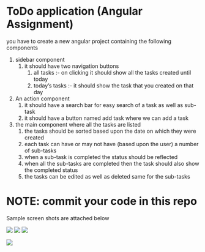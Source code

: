# ToDo application (Angular Assignment)

you have to create a new angular project containing the following components

1. sidebar component
    1. it should have two navigation buttons 
        1. all tasks :- on clicking it should show all the tasks created until today
        2. today’s tasks :- it should show the task that you created on that day
2. An action component 
    1. it should have a search bar for easy search of a task as well as sub-task
    2. it should have a button named add task where we can add a task 
3. the main component where all the tasks are listed
    1. the tasks should be sorted based upon the date on which they were created
    2. each task can have or may not have (based upon the user) a number of sub-tasks
    3. when a sub-task is completed the status should be reflected 
    4. when all the sub-tasks are completed then the task should also show the completed status
    5. the tasks can be edited as well as deleted same for the sub-tasks
    
# NOTE: commit your code in this repo

Sample screen shots are attached below

![](https://paper-attachments.dropbox.com/s_C3B19973FA6CBBAE0EEDE74BA766288C256A7C582C07B45318358BB40E892B20_1562914466448_PHOTO-2019-07-12-12-17-58+1.jpg)
![](https://paper-attachments.dropbox.com/s_C3B19973FA6CBBAE0EEDE74BA766288C256A7C582C07B45318358BB40E892B20_1562914466465_PHOTO-2019-07-12-12-17-58.jpg)
![](https://paper-attachments.dropbox.com/s_C3B19973FA6CBBAE0EEDE74BA766288C256A7C582C07B45318358BB40E892B20_1562914466479_PHOTO-2019-07-12-12-17-59+1.jpg)

![](https://paper-attachments.dropbox.com/s_C3B19973FA6CBBAE0EEDE74BA766288C256A7C582C07B45318358BB40E892B20_1562914466493_PHOTO-2019-07-12-12-17-59.jpg)




